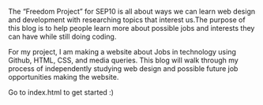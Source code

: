 The “Freedom Project” for SEP10 is all about ways we can learn web design and development with researching topics that interest us.The purpose of this blog is to help people learn more about possible jobs and interests they can have while still doing coding. 


For my project, I am making a website about Jobs in technology using Github, HTML, CSS, and media queries. This blog will walk through my process of independently studying web design and possible future job opportunities making the website.


Go to  index.html to get started :) 
